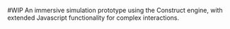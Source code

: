 #WIP
An immersive simulation prototype using the Construct engine, with extended Javascript functionality for complex interactions.
